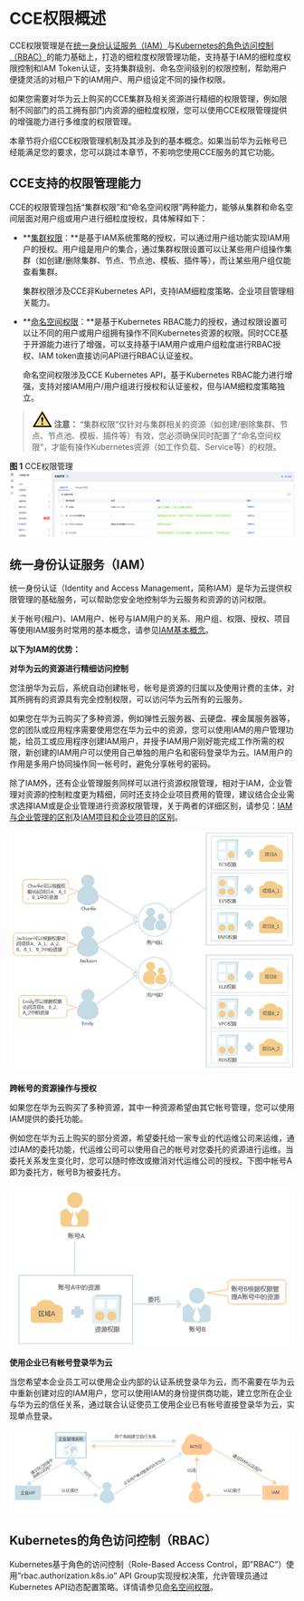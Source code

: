 # CCE权限概述<a name="cce_01_0187"></a>

CCE权限管理是在[统一身份认证服务（IAM）](#section1752652204618)与[Kubernetes的角色访问控制（RBAC）](#section89884567218)的能力基础上，打造的细粒度权限管理功能，支持基于IAM的细粒度权限控制和IAM Token认证，支持集群级别、命名空间级别的权限控制，帮助用户便捷灵活的对租户下的IAM用户、用户组设定不同的操作权限。

如果您需要对华为云上购买的CCE集群及相关资源进行精细的权限管理，例如限制不同部门的员工拥有部门内资源的细粒度权限，您可以使用CCE权限管理提供的增强能力进行多维度的权限管理。

本章节将介绍CCE权限管理机制及其涉及到的基本概念。如果当前华为云帐号已经能满足您的要求，您可以跳过本章节，不影响您使用CCE服务的其它功能。

## CCE支持的权限管理能力<a name="section3911182131810"></a>

CCE的权限管理包括“集群权限”和“命名空间权限”两种能力，能够从集群和命名空间层面对用户组或用户进行细粒度授权，具体解释如下：

-   **[集群权限](集群权限.md)：**是基于IAM系统策略的授权，可以通过用户组功能实现IAM用户的授权。用户组是用户的集合，通过集群权限设置可以让某些用户组操作集群（如创建/删除集群、节点、节点池、模板、插件等），而让某些用户组仅能查看集群。

    集群权限涉及CCE非Kubernetes API，支持IAM细粒度策略、企业项目管理相关能力。

-   **[命名空间权限](命名空间权限.md)：**是基于Kubernetes RBAC能力的授权，通过权限设置可以让不同的用户或用户组拥有操作不同Kubernetes资源的权限。同时CCE基于开源能力进行了增强，可以支持基于IAM用户或用户组粒度进行RBAC授权、IAM token直接访问API进行RBAC认证鉴权。

    命名空间权限涉及CCE Kubernetes API，基于Kubernetes RBAC能力进行增强，支持对接IAM用户/用户组进行授权和认证鉴权，但与IAM细粒度策略独立。


>![](public_sys-resources/icon-caution.gif) **注意：** 
>“集群权限“仅针对与集群相关的资源（如创建/删除集群、节点、节点池、模板、插件等）有效，您必须确保同时配置了“命名空间权限“，才能有操作Kubernetes资源（如工作负载、Service等）的权限。

**图 1**  CCE权限管理<a name="fig1867613273114"></a>  
![](figures/CCE权限管理.png "CCE权限管理")

## 统一身份认证服务（IAM）<a name="section1752652204618"></a>

统一身份认证（Identity and Access Management，简称IAM）是华为云提供权限管理的基础服务，可以帮助您安全地控制华为云服务和资源的访问权限。

关于帐号\(租户\)、IAM用户、帐号与IAM用户的关系、用户组、权限、授权、项目等使用IAM服务时常用的基本概念，请参见[IAM基本概念](https://support.huaweicloud.com/productdesc-iam/iam_01_0023.html)。

**以下为IAM的优势：**

**对华为云的资源进行精细访问控制**

您注册华为云后，系统自动创建帐号，帐号是资源的归属以及使用计费的主体，对其所拥有的资源具有完全控制权限，可以访问华为云所有的云服务。

如果您在华为云购买了多种资源，例如弹性云服务器、云硬盘、裸金属服务器等，您的团队或应用程序需要使用您在华为云中的资源，您可以使用IAM的用户管理功能，给员工或应用程序创建IAM用户，并授予IAM用户刚好能完成工作所需的权限，新创建的IAM用户可以使用自己单独的用户名和密码登录华为云。IAM用户的作用是多用户协同操作同一帐号时，避免分享帐号的密码。

除了IAM外，还有企业管理服务同样可以进行资源权限管理，相对于IAM，企业管理对资源的控制粒度更为精细，同时还支持企业项目费用的管理，建议结合企业需求选择IAM或是企业管理进行资源权限管理，关于两者的详细区别，请参见：[IAM与企业管理的区别](https://support.huaweicloud.com/iam_faq/iam_01_0101.html)及[IAM项目和企业项目的区别](https://support.huaweicloud.com/iam_faq/iam_01_0606.html)。

![](figures/zh-cn_image_0173711399.png)

**跨帐号的资源操作与授权**

如果您在华为云购买了多种资源，其中一种资源希望由其它帐号管理，您可以使用IAM提供的委托功能。

例如您在华为云上购买的部分资源，希望委托给一家专业的代运维公司来运维，通过IAM的委托功能，代运维公司可以使用自己的帐号对您委托的资源进行运维。当委托关系发生变化时，您可以随时修改或撤消对代运维公司的授权。下图中帐号A即为委托方，帐号B为被委托方。

![](figures/zh-cn_image_0175908341.png)

**使用企业已有帐号登录华为云**

当您希望本企业员工可以使用企业内部的认证系统登录华为云，而不需要在华为云中重新创建对应的IAM用户，您可以使用IAM的身份提供商功能，建立您所在企业与华为云的信任关系，通过联合认证使员工使用企业已有帐号直接登录华为云，实现单点登录。

![](figures/zh-cn_image_0173712088.png)

## Kubernetes的角色访问控制（RBAC）<a name="section89884567218"></a>

Kubernetes基于角色的访问控制（Role-Based Access Control，即”RBAC”）使用”rbac.authorization.k8s.io” API Group实现授权决策，允许管理员通过Kubernetes API动态配置策略。详情请参见[命名空间权限](命名空间权限.md)。

